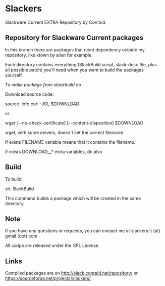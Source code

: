 # Slackers

Slackware Current EXTRA Repository by Conraid.

## Repository for Slackware Current packages

In this branch there are packages that need dependency outside my repository, like ktown by alien for example.

Each directory contains everything (SlackBuild script, slack-desc file, plus all possible patch) you'll need when you want to build the packages yourself. 

To *make package from slackbuild* do

Download source code:

  source .info
  curl -JOL $DOWNLOAD

or

  wget [--no-check-certificate] [--content-disposition] $DOWNLOAD

wget, with some servers, doesn't set the correct filename

If exists FILENAME variable means that it contains the filename.

if exists DOWNLOAD__* extra variables, do also

## Build

To build:

  sh .SlackBuild

This command builds a package which will be created in the same directory.

## Note

If you have any questions or requests, you can contact me at slackers.it (at) gmail (dot) com

All scrips are released under the GPL License.

## Links

Compiled packages are on http://slack.conraid.net/repository/ or https://sourceforge.net/projects/slackers/

